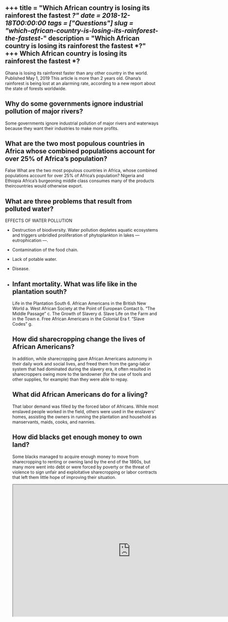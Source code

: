 +++
title = "Which African country is losing its rainforest the fastest *?"
date = 2018-12-18T00:00:00
tags = ["Questions"]
slug = "which-african-country-is-losing-its-rainforest-the-fastest-*"
description = "Which African country is losing its rainforest the fastest *?"
+++
Which African country is losing its rainforest the fastest \*?
--------------------------------------------------------------

Ghana is losing its rainforest faster than any other country in the world. Published May 1, 2019 This article is more than 2 years old. Ghana’s rainforest is being lost at an alarming rate, according to a new report about the state of forests worldwide.

Why do some governments ignore industrial pollution of major rivers?
--------------------------------------------------------------------

Some governments ignore industrial pollution of major rivers and waterways because they want their industries to make more profits.

What are the two most populous countries in Africa whose combined populations account for over 25% of Africa’s population?
--------------------------------------------------------------------------------------------------------------------------

False What are the two most populous countries in Africa, whose combined populations account for over 25% of Africa’s population? Nigeria and Ethiopia Africa’s burgeoning middle class consumes many of the products theircountries would otherwise export.

What are three problems that result from polluted water?
--------------------------------------------------------

EFFECTS OF WATER POLLUTION

- Destruction of biodiversity. Water pollution depletes aquatic ecosystems and triggers unbridled proliferation of phytoplankton in lakes — eutrophication —.
- Contamination of the food chain.
- Lack of potable water.
- Disease.
- Infant mortality. What was life like in the plantation south?
    -------------------------------------------
    
    Life in the Plantation South 6. African Americans in the British New World a. West African Society at the Point of European Contact b. “The Middle Passage” c. The Growth of Slavery d. Slave Life on the Farm and in the Town e. Free African Americans in the Colonial Era f. “Slave Codes” g.
    
    How did sharecropping change the lives of African Americans?
    ------------------------------------------------------------
    
    In addition, while sharecropping gave African Americans autonomy in their daily work and social lives, and freed them from the gang-labor system that had dominated during the slavery era, it often resulted in sharecroppers owing more to the landowner (for the use of tools and other supplies, for example) than they were able to repay.
    
    What did African Americans do for a living?
    -------------------------------------------
    
    That labor demand was filled by the forced labor of Africans. While most enslaved people worked in the field, others were used in the enslavers’ homes, assisting the owners in running the plantation and household as manservants, maids, cooks, and nannies.
    
    How did blacks get enough money to own land?
    --------------------------------------------
    
    Some blacks managed to acquire enough money to move from sharecropping to renting or owning land by the end of the 1860s, but many more went into debt or were forced by poverty or the threat of violence to sign unfair and exploitative sharecropping or labor contracts that left them little hope of improving their situation.
    
    <iframe allow="accelerometer; autoplay; clipboard-write; encrypted-media; gyroscope; picture-in-picture" allowfullscreen="" class="__youtube_prefs__  epyt-is-override  no-lazyload" data-no-lazy="1" data-origheight="433" data-origwidth="770" data-skipgform_ajax_framebjll="" height="433" id="_ytid_94679" loading="lazy" src="https://www.youtube.com/embed/qOLFL810whY?enablejsapi=1&autoplay=0&cc_load_policy=0&cc_lang_pref=&iv_load_policy=1&loop=0&modestbranding=0&rel=1&fs=1&playsinline=0&autohide=2&theme=dark&color=red&controls=1&" title="YouTube player" width="770"></iframe>